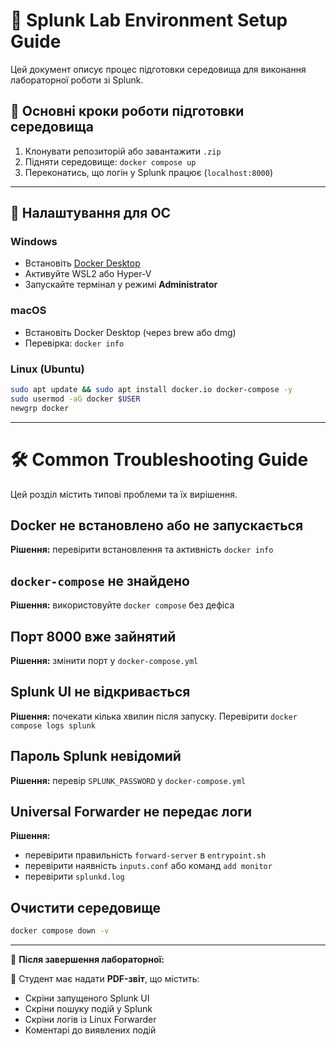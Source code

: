 
# 🧪 Splunk Lab Environment Setup Guide

Цей документ описує процес підготовки середовища для виконання лабораторної роботи зі Splunk.


## 🧭 Основні кроки роботи підготовки середовища

1. Клонувати репозиторій або завантажити `.zip`
2. Підняти середовище: `docker compose up`
3. Переконатись, що логін у Splunk працює (`localhost:8000`)

---

## 🐧 Налаштування для ОС

### Windows
- Встановіть [Docker Desktop](https://www.docker.com/products/docker-desktop)
- Активуйте WSL2 або Hyper-V
- Запускайте термінал у режимі **Administrator**

### macOS
- Встановіть Docker Desktop (через brew або dmg)
- Перевірка: `docker info`

### Linux (Ubuntu)
```bash
sudo apt update && sudo apt install docker.io docker-compose -y
sudo usermod -aG docker $USER
newgrp docker
```

---

# 🛠️ Common Troubleshooting Guide

Цей розділ містить типові проблеми та їх вирішення.

## Docker не встановлено або не запускається
**Рішення:** перевірити встановлення та активність `docker info`

## `docker-compose` не знайдено
**Рішення:** використовуйте `docker compose` без дефіса

## Порт 8000 вже зайнятий
**Рішення:** змінити порт у `docker-compose.yml`

## Splunk UI не відкривається
**Рішення:** почекати кілька хвилин після запуску. Перевірити `docker compose logs splunk`

## Пароль Splunk невідомий
**Рішення:** перевір `SPLUNK_PASSWORD` у `docker-compose.yml`

## Universal Forwarder не передає логи
**Рішення:**
- перевірити правильність `forward-server` в `entrypoint.sh`
- перевірити наявність `inputs.conf` або команд `add monitor`
- перевірити `splunkd.log`

## Очистити середовище
```bash
docker compose down -v
```

---

📌 **Після завершення лабораторної:**

🔖 Студент має надати **PDF-звіт**, що містить:
- Скріни запущеного Splunk UI
- Скріни пошуку подій у Splunk
- Скріни логів із Linux Forwarder
- Коментарі до виявлених подій
